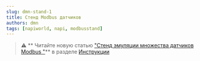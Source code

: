 ```yaml
---
slug: dmn-stand-1
title: Стенд Modbus датчиков
authors: dmn
tags: [napiworld, napi, modbusstand]
---
```


>:warning: ** Читайте новую статью ["Стенд эмуляции множества датчиков Modbus
"](/software/intructions/mbusstand/)** в разделе [Инструкции](/software/)

